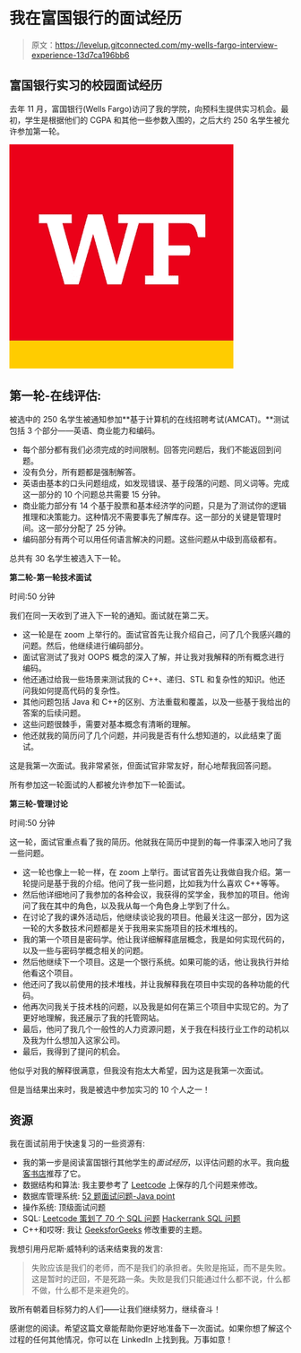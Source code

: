 # 我在富国银行的面试经历

> 原文：<https://levelup.gitconnected.com/my-wells-fargo-interview-experience-13d7ca196bb6>

## 富国银行实习的校园面试经历

去年 11 月，富国银行(Wells Fargo)访问了我的学院，向预科生提供实习机会。最初，学生是根据他们的 CGPA 和其他一些参数入围的，之后大约 250 名学生被允许参加第一轮。

![](img/cc0674ae41d32f350eeaffa6e7c39b23.png)

## **第一轮-在线评估:**

被选中的 250 名学生被通知参加**基于计算机的在线招聘考试(AMCAT)。**测试包括 3 个部分——英语、商业能力和编码。

*   每个部分都有我们必须完成的时间限制。回答完问题后，我们不能返回到问题。
*   没有负分，所有题都是强制解答。
*   英语由基本的口头问题组成，如发现错误、基于段落的问题、同义词等。完成这一部分的 10 个问题总共需要 15 分钟。
*   商业能力部分有 14 个基于股票和基本经济学的问题，只是为了测试你的逻辑推理和决策能力。这种情况不需要事先了解库存。这一部分的关键是管理时间。这一部分分配了 25 分钟。
*   编码部分有两个可以用任何语言解决的问题。这些问题从中级到高级都有。

总共有 30 名学生被选入下一轮。

**第二轮-第一轮技术面试**

时间:50 分钟

我们在同一天收到了进入下一轮的通知。面试就在第二天。

*   这一轮是在 zoom 上举行的。面试官首先让我介绍自己，问了几个我感兴趣的问题。然后，他继续进行编码部分。
*   面试官测试了我对 OOPS 概念的深入了解，并让我对我解释的所有概念进行编码。
*   他还通过给我一些场景来测试我的 C++、递归、STL 和复杂性的知识。他还问我如何提高代码的复杂性。
*   其他问题包括 Java 和 C++的区别、方法重载和覆盖，以及一些基于我给出的答案的后续问题。
*   这些问题很棘手，需要对基本概念有清晰的理解。
*   他还就我的简历问了几个问题，并问我是否有什么想知道的，以此结束了面试。

这是我第一次面试。我非常紧张，但面试官非常友好，耐心地帮我回答问题。

所有参加这一轮面试的人都被允许参加下一轮面试。

**第三轮-管理讨论**

时间:50 分钟

这一轮，面试官重点看了我的简历。他就我在简历中提到的每一件事深入地问了我一些问题。

*   这一轮也像上一轮一样，在 zoom 上举行。面试官首先让我做自我介绍。第一轮提问是基于我的介绍。他问了我一些问题，比如我为什么喜欢 C++等等。
*   然后他详细地问了我参加的各种会议，我获得的奖学金，我参加的项目。他询问了我在其中的角色，以及我从每一个角色身上学到了什么。
*   在讨论了我的课外活动后，他继续谈论我的项目。他最关注这一部分，因为这一轮的大多数技术问题都是关于我用来实施项目的技术堆栈的。
*   我的第一个项目是密码学。他让我详细解释底层概念，我是如何实现代码的，以及一些与密码学概念相关的问题。
*   然后他继续下一个项目。这是一个银行系统。如果可能的话，他让我执行并给他看这个项目。
*   他还问了我以前使用的技术堆栈，并让我解释我在项目中实现的各种功能的代码。
*   他再次问我关于技术栈的问题，以及我是如何在第三个项目中实现它的。为了更好地理解，我还展示了我的托管网站。
*   最后，他问了我几个一般性的人力资源问题，关于我在科技行业工作的动机以及我为什么想加入这家公司。
*   最后，我得到了提问的机会。

他似乎对我的解释很满意，但我没有抱太大希望，因为这是我第一次面试。

但是当结果出来时，我是被选中参加实习的 10 个人之一！

## 资源

我在面试前用于快速复习的一些资源有:

*   我的第一步是阅读富国银行其他学生的*面试经历*，以评估问题的水平。我向[极客书店](https://www.geeksforgeeks.org/category/interview-experiences/)推荐了它。
*   数据结构和算法:
    我主要参考了 [Leetcode](https://leetcode.com/) 上保存的几个问题来修改。
*   数据库管理系统:
    [52 题面试问题-Java point](https://www.javatpoint.com/dbms-interview-questions)
*   操作系统:
    顶级面试问题
*   SQL:
    [Leetcode 策划了 70 个 SQL 问题](https://leetcode.com/problemset/leetcode-curated-sql-70/)
    [Hackerrank SQL 问题](https://www.hackerrank.com/domains/sql?filters%5Bstatus%5D%5B%5D=unsolved&badge_type=sql)
*   C++和哎呀:
    我让 [GeeksforGeeks](https://www.geeksforgeeks.org/object-oriented-programming-in-cpp/) 修改重要的主题。

我想引用丹尼斯·威特利的话来结束我的发言:

> 失败应该是我们的老师，而不是我们的承担者。失败是拖延，而不是失败。这是暂时的迂回，不是死路一条。失败是我们只能通过什么都不说，什么都不做，什么都不是来避免的。

致所有朝着目标努力的人们——让我们继续努力，继续奋斗！

感谢您的阅读。希望这篇文章能帮助你更好地准备下一次面试。如果你想了解这个过程的任何其他情况，你可以在 LinkedIn 上找到我。万事如意！
